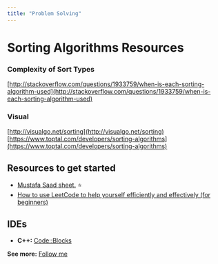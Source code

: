 ```yaml
---
title: "Problem Solving"
---
```


# Sorting Algorithms Resources

### Complexity of Sort Types
[http://stackoverflow.com/questions/1933759/when-is-each-sorting-algorithm-used](http://stackoverflow.com/questions/1933759/when-is-each-sorting-algorithm-used)

### Visual
[http://visualgo.net/sorting](http://visualgo.net/sorting)
[https://www.toptal.com/developers/sorting-algorithms](https://www.toptal.com/developers/sorting-algorithms)

## Resources to get started
- [Mustafa Saad sheet.](https://goo.gl/unDETI) ⭐️
- [How to use LeetCode to help yourself efficiently and effectively (for beginners)](https://leetcode.com/discuss/career/450215/How-to-use-LeetCode-to-help-yourself-efficiently-and-effectively-(for-beginners))


## IDEs
- **C++:** [Code::Blocks](https://www.codeblocks.org/)

**See more:**
[Follow me](problem-solving/me-on-problem-solving.md)
